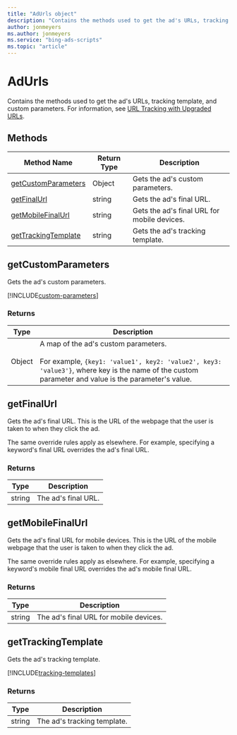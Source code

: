 ```yaml
---
title: "AdUrls object"
description: "Contains the methods used to get the ad's URLs, tracking template, and custom parameters."
author: jonmeyers
ms.author: jonmeyers
ms.service: "bing-ads-scripts"
ms.topic: "article"
---
```


# AdUrls

Contains the methods used to get the ad's URLs, tracking template, and custom parameters. For information, see [URL Tracking with Upgraded URLs](/advertising/guides/url-tracking-upgraded-urls).

## Methods
|Method Name|Return Type|Description|
|-|-|-
[getCustomParameters](#getcustomparameters)|Object|Gets the ad's custom parameters.
[getFinalUrl](#getfinalurl)|string|Gets the ad's final URL.
[getMobileFinalUrl](#getmobilefinalurl)|string|Gets the ad's final URL for mobile devices.
[getTrackingTemplate](#gettrackingtemplate)|string|Gets the ad's tracking template.


## <a name="getcustomparameters"></a>getCustomParameters
Gets the ad's custom parameters. 

[!INCLUDE[custom-parameters](../includes/custom-parameters.md)]

### Returns
|Type|Description|
|-|-
Object|A map of the ad's custom parameters.<br /><br />For example, `{key1: 'value1', key2: 'value2', key3: 'value3'}`, where key is the name of the custom parameter and value is the parameter's value.


## <a name="getfinalurl"></a>getFinalUrl
Gets the ad's final URL. This is the URL of the webpage that the user is taken to when they click the ad. 

The same override rules apply as elsewhere. For example, specifying a keyword's final URL overrides the ad's final URL.

### Returns
|Type|Description|
|-|-
string|The ad's final URL.


## <a name="getmobilefinalurl"></a>getMobileFinalUrl
Gets the ad's final URL for mobile devices. This is the URL of the mobile webpage that the user is taken to when they click the ad. 

The same override rules apply as elsewhere. For example, specifying a keyword's mobile final URL overrides the ad's mobile final URL.

### Returns
|Type|Description|
|-|-
string|The ad's final URL for mobile devices.


## <a name="gettrackingtemplate"></a>getTrackingTemplate
Gets the ad's tracking template. 

[!INCLUDE[tracking-templates](../includes/tracking-templates.md)]

### Returns
|Type|Description|
|-|-
string|The ad's tracking template.
